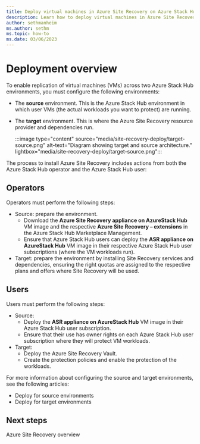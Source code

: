 ```yaml
---
title: Deploy virtual machines in Azure Site Recovery on Azure Stack Hub
description: Learn how to deploy virtual machines in Azure Site Recovery on Azure Stack Hub. 
author: sethmanheim
ms.author: sethm
ms.topic: how-to
ms.date: 03/06/2023
---
```



# Deployment overview

To enable replication of virtual machines (VMs) across two Azure Stack Hub environments, you must configure the following environments:

- The **source** environment. This is the Azure Stack Hub environment in which user VMs (the actual workloads you want to protect) are running.
- The **target** environment. This is where the Azure Site Recovery resource provider and dependencies run.

  :::image type="content" source="media/site-recovery-deploy/target-source.png" alt-text="Diagram showing target and source architecture." lightbox="media/site-recovery-deploy/target-source.png":::

The process to install Azure Site Recovery includes actions from both the Azure Stack Hub operator and the Azure Stack Hub user:

## Operators

Operators must perform the following steps:

- Source: prepare the environment.
  - Download the **Azure Site Recovery appliance on AzureStack Hub** VM image and the respective **Azure Site Recovery – extensions** in the Azure Stack Hub Marketplace Management.
  - Ensure that Azure Stack Hub users can deploy the **ASR appliance on AzureStack Hub** VM image in their respective Azure Stack Hub user subscriptions (where the VM workloads run).
- Target: prepare the environment by installing Site Recovery services and dependencies, ensuring the right quotas are assigned to the respective plans and offers where Site Recovery will be used.

## Users

Users must perform the following steps:

- Source:
  - Deploy the **ASR appliance on AzureStack Hub** VM image in their Azure Stack Hub user subscription.
  - Ensure that their use has owner rights on each Azure Stack Hub user subscription where they will protect VM workloads.
- Target:
  - Deploy the Azure Site Recovery Vault.
  - Create the protection policies and enable the protection of the workloads.

For more information about configuring the source and target environments, see the following articles:

- Deploy for source environments
- Deploy for target environments

## Next steps

Azure Site Recovery overview
